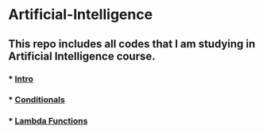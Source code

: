 # Artificial-Intelligence
## This repo includes all codes that I am studying in Artificial Intelligence course.

### * [Intro](https://github.com/MuhammadAmas/Artificial-Intelligence/tree/main/Lab%2001%20-%20Intro)
### * [Conditionals](https://github.com/MuhammadAmas/Artificial-Intelligence/tree/main/Lab%2002%20-%20Conditonals)
### * [Lambda Functions](https://github.com/MuhammadAmas/Artificial-Intelligence/tree/main/Lab%2003%20-%20functions)